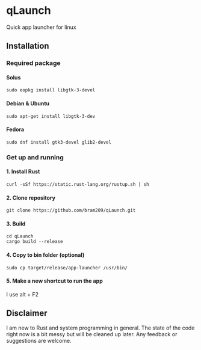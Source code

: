 # qLaunch
Quick app launcher for linux

## Installation

### Required package
#### Solus
```
sudo eopkg install libgtk-3-devel
```
#### Debian & Ubuntu
```
sudo apt-get install libgtk-3-dev
```
#### Fedora
```
sudo dnf install gtk3-devel glib2-devel
```

### Get up and running
#### 1. Install Rust
```
curl -sSf https://static.rust-lang.org/rustup.sh | sh
```

#### 2. Clone repository
```
git clone https://github.com/bram209/qLaunch.git
```

#### 3. Build
```
cd qLaunch
cargo build --release
```

#### 4. Copy to bin folder (optional)
```
sudo cp target/release/app-launcher /usr/bin/
```

#### 5. Make a new shortcut to run the app
I use alt + F2


## Disclaimer
I am new to Rust and system programming in general.
The state of the code right now is a bit messy but will be cleaned up later.
Any feedback or suggestions are welcome.

